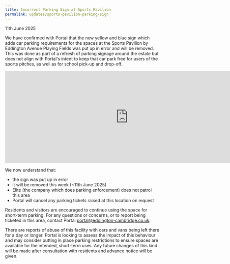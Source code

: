 ```yaml
---
title: Incorrect Parking Sign at Sports Pavilion
permalink: updates/sports-pavilion-parking-sign
---
```


11th June 2025

We have confirmed with Portal that the new yellow and blue sign which adds car parking requirements for the spaces at the Sports Pavilion by Eddington Avenue Playing Fields was put up in error and will be removed. This was done as part of a refresh of parking signage around the estate but does not align with Portal's intent to keep that car park free for users of the sports pitches, as well as for school pick-up and drop-off.

<iframe src="https://www.google.com/maps/embed?pb=!1m14!1m12!1m3!1d1155.548793684404!2d0.09021457129680512!3d52.22158170588841!2m3!1f0!2f0!3f0!3m2!1i1024!2i768!4f13.1!5e1!3m2!1sen!2suk!4v1749645244819!5m2!1sen!2suk" width="800" height="300" style="border:0;" allowfullscreen="" loading="lazy" referrerpolicy="no-referrer-when-downgrade"></iframe>

We now understand that:

- the sign was put up in error
- it will be removed this week (~11th June 2025)
- Elite (the company which does parking enforcement) does not patrol this area
- Portal will cancel any parking tickets raised at this location on request

Residents and visitors are encouraged to continue using the space for short-term parking. For any questions or concerns, or to report being ticketed in this area, contact Portal [portal@eddington-cambridge.co.uk](mailto:portal@eddington-cambridge.co.uk).

There are reports of abuse of this facility with cars and vans being left there for a day or longer. Portal is looking to assess the impact of this behaviour and may consider putting in place  parking restrictions to ensure spaces are available for the intended, short-term uses. Any future changes of this kind will be made after consultation with residents and advance notice will be given.
